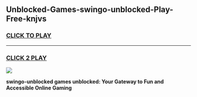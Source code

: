 
## Unblocked-Games-swingo-unblocked-Play-Free-knjvs
<h3>
<a href="https://premium76.site?title=swingo-unblocked&ref=23A">CLICK TO PLAY</a></h3>
<hr>

<h3>
<a href="https://premium76.site?title=swingo-unblocked&ref=23A">CLICK 2 PLAY</a>
  
</h3>

<a href="https://premium76.site?title=swingo-unblocked&ref=23A"><img src="https://clearcache.store/games.png"></a>


**swingo-unblocked games unblocked: Your Gateway to Fun and Accessible Online Gaming**
